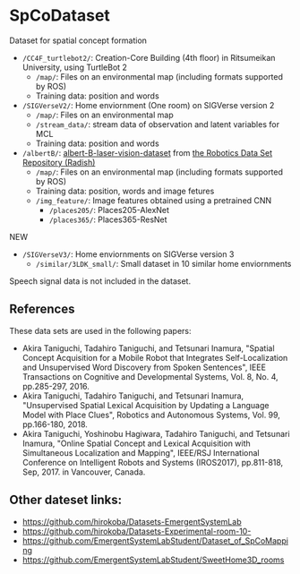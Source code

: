 # SpCoDataset
Dataset for spatial concept formation

 - `/CC4F_turtlebot2/`: Creation-Core Building (4th floor) in Ritsumeikan University, using TurtleBot 2
   - `/map/`: Files on an environmental map (including formats supported by ROS)
   - Training data: position and words 
 - `/SIGVerseV2/`: Home enviornment (One room) on SIGVerse version 2
    - `/map/`: Files on an environmental map
    - `/stream_data/`: stream data of observation and latent variables for MCL
    - Training data: position and words 
 - `/albertB/`: [albert-B-laser-vision-dataset](https://dspace.mit.edu/handle/1721.1/62291) from [the Robotics Data Set Repository (Radish)](http://radish.sourceforge.net/)
    - `/map/`: Files on an environmental map (including formats supported by ROS)
    - Training data: position, words and image fetures
    - `/img_feature/`: Image features obtained using a pretrained CNN 
      - `/places205/`: Places205-AlexNet
      - `/places365/`: Places365-ResNet


NEW  
 - `/SIGVerseV3/`: Home enviornments on SIGVerse version 3
    - `/similar/3LDK_small/`: Small dataset in 10 similar home enviornments


Speech signal data is not included in the dataset.  


## References
These data sets are used in the following papers:
 - Akira Taniguchi, Tadahiro Taniguchi, and Tetsunari Inamura, "Spatial Concept Acquisition for a Mobile Robot that Integrates Self-Localization and Unsupervised Word Discovery from Spoken Sentences", IEEE Transactions on Cognitive and Developmental Systems, Vol. 8, No. 4, pp.285-297, 2016.
 - Akira Taniguchi, Tadahiro Taniguchi, and Tetsunari Inamura, "Unsupervised Spatial Lexical Acquisition by Updating a Language Model with Place Clues", Robotics and Autonomous Systems, Vol. 99, pp.166-180, 2018. 
 - Akira Taniguchi, Yoshinobu Hagiwara, Tadahiro Taniguchi, and Tetsunari Inamura, "Online Spatial Concept and Lexical Acquisition with Simultaneous Localization and Mapping", IEEE/RSJ International Conference on Intelligent Robots and Systems (IROS2017), pp.811-818, Sep, 2017. in Vancouver, Canada.

## Other dateset links:

 - https://github.com/hirokoba/Datasets-EmergentSystemLab
 - https://github.com/hirokoba/Datasets-Experimental-room-10-
 - https://github.com/EmergentSystemLabStudent/Dataset_of_SpCoMapping
 - https://github.com/EmergentSystemLabStudent/SweetHome3D_rooms
